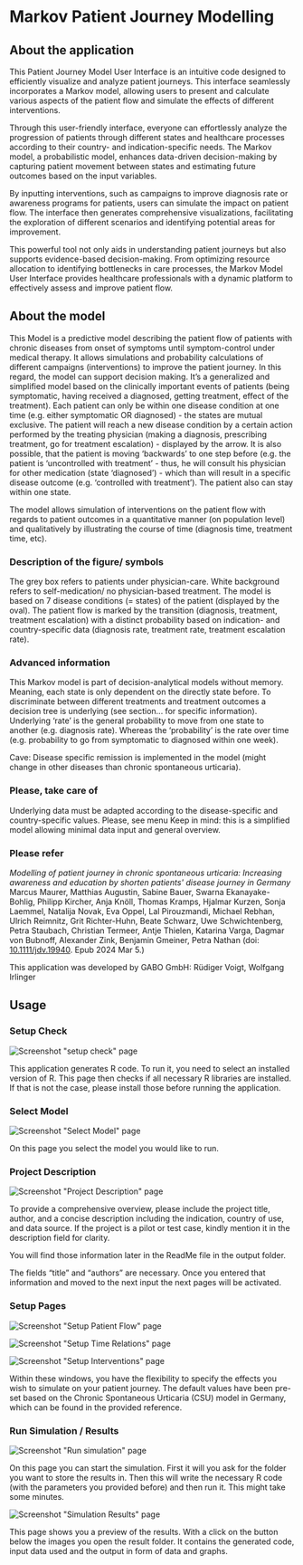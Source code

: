 # Markov Patient Journey Modelling

## About the application

This Patient Journey Model User Interface is an intuitive code designed to efficiently visualize and analyze patient journeys. This interface seamlessly incorporates a Markov model, allowing users to present and calculate various aspects of the patient flow and simulate the effects of different interventions.

Through this user-friendly interface, everyone can effortlessly analyze the progression of patients through different states and healthcare processes according to their country- and indication-specific needs. The Markov model, a probabilistic model, enhances data-driven decision-making by capturing patient movement between states and estimating future outcomes based on the input variables.

By inputting interventions, such as campaigns to improve diagnosis rate or awareness programs for patients, users can simulate the impact on patient flow. The interface then generates comprehensive visualizations, facilitating the exploration of different scenarios and identifying potential areas for improvement.

This powerful tool not only aids in understanding patient journeys but also supports evidence-based decision-making. From optimizing resource allocation to identifying bottlenecks in care processes, the Markov Model User Interface provides healthcare professionals with a dynamic platform to effectively assess and improve patient flow.

## About the model

This Model is a predictive model describing the patient flow of patients with chronic diseases from onset of symptoms until symptom-control under medical therapy. It allows simulations and probability calculations of different campaigns (interventions) to improve the patient journey. In this regard, the model can support decision making. It’s a generalized and simplified model based on the clinically important events of patients (being symptomatic, having received a diagnosed, getting treatment, effect of the treatment).  Each patient can only be within one disease condition at one time (e.g. either symptomatic OR diagnosed) - the states are mutual exclusive. The patient will reach a new disease condition by a certain action performed by the treating physician (making a diagnosis, prescribing treatment, go for treatment escalation) - displayed by the arrow.  It is also possible, that the patient is moving ‘backwards’ to one step before (e.g. the patient is ‘uncontrolled with treatment’ - thus, he will consult his physician for other medication (state ‘diagnosed’) - which than will result in a specific disease outcome (e.g. ‘controlled with treatment’). The patient also can stay within one state.

The model allows simulation of interventions on the patient flow with regards to patient outcomes in a quantitative manner (on population level) and qualitatively by illustrating the course of time (diagnosis time, treatment time, etc).


### Description of the figure/ symbols
The grey box refers to patients under physician-care. White background refers to self-medication/ no physician-based treatment. The model is based on 7 disease conditions (= states) of the patient (displayed by the oval). The patient flow is marked by the transition (diagnosis, treatment, treatment escalation) with a distinct probability based on indication- and country-specific data (diagnosis rate, treatment rate, treatment escalation rate). 

### Advanced information

This Markov model is part of decision-analytical models without memory. Meaning, each state is only dependent on the directly state before. To discriminate between different treatments and treatment outcomes a decision tree is underlying (see section... for specific information).  Underlying ‘rate’ is the general  probability to move from one state to another (e.g. diagnosis rate). Whereas the ‘probability’ is the rate over time (e.g. probability to go from symptomatic to diagnosed within one week).

Cave: Disease specific remission is implemented in the model (might change in other diseases than chronic spontaneous urticaria).

### Please, take care of

Underlying data must be adapted according to the disease-specific and country-specific values. Please, see menu
Keep in mind: this is a simplified model allowing minimal data input and general overview. 

### Please refer

*Modelling of patient journey in chronic spontaneous urticaria: Increasing awareness and education by shorten patients' disease journey in Germany*
Marcus Maurer, Matthias Augustin, Sabine Bauer, Swarna Ekanayake-Bohlig, Philipp Kircher, Anja Knöll, Thomas Kramps, Hjalmar Kurzen, Sonja Laemmel, Natalija Novak, Eva Oppel, Lal Pirouzmandi, Michael Rebhan, Ulrich Reimnitz, Grit Richter-Huhn, Beate Schwarz, Uwe Schwichtenberg, Petra Staubach, Christian Termeer, Antje Thielen, Katarina Varga, Dagmar von Bubnoff, Alexander Zink, Benjamin Gmeiner, Petra Nathan (doi: [10.1111/jdv.19940](https://doi.org/10.1111/jdv.19940). Epub 2024 Mar 5.)


This application was developed by GABO GmbH: Rüdiger Voigt, Wolfgang Irlinger


## Usage

### Setup Check

![Screenshot "setup check" page](01_setup_check.PNG)

This application generates R code. To run it, you need to select an installed version of R. This page then checks if all necessary R libraries are installed. If that is not the case, please install those before running the application.

### Select Model

![Screenshot "Select Model" page](02_select_model.PNG)

On this page you select the model you would like to run. 

### Project Description

![Screenshot "Project Description" page](03_project_desription.PNG)

To provide a comprehensive overview, please include the project title, author, and a concise description including the indication, country of use, and data source. If the project is a pilot or test case, kindly mention it in the description field for clarity.

You will find those information later in the ReadMe file in the output folder.

The fields “title” and “authors” are necessary. Once you entered that information and moved to the next input the next pages will be activated.

### Setup Pages

![Screenshot "Setup Patient Flow" page](04_setup_patient_flow.PNG)

![Screenshot "Setup Time Relations" page](05_setup_time_relations.PNG)

![Screenshot "Setup Interventions" page](06_setup_interventions.PNG)


Within these windows, you have the flexibility to specify the effects you wish to simulate on your patient journey. The default values have been pre-set based on the Chronic Spontaneous Urticaria (CSU) model in Germany, which can be found in the provided reference.

### Run Simulation / Results

![Screenshot "Run simulation" page](07_run_simulation.PNG)

On this page you can start the simulation. First it will you ask for the folder you want to store the results in. Then this will write the necessary R code (with the parameters you provided before) and then run it. This might take some minutes.


![Screenshot "Simulation Results" page](08_simulation_results.PNG)

This page shows you a preview of the results. With a click on the button below the images you open the result folder. It contains the generated code, input data used and the output in form of data and graphs.
